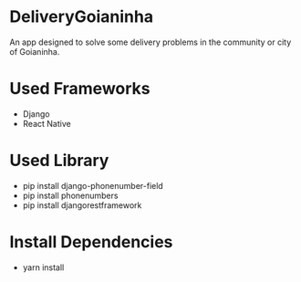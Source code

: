 # DeliveryGoianinha
  An app designed to solve some delivery problems in the community or city of Goianinha.

# Used Frameworks
- Django
- React Native

# Used Library

- pip install django-phonenumber-field
- pip install phonenumbers
- pip install djangorestframework

# Install Dependencies

- yarn install
